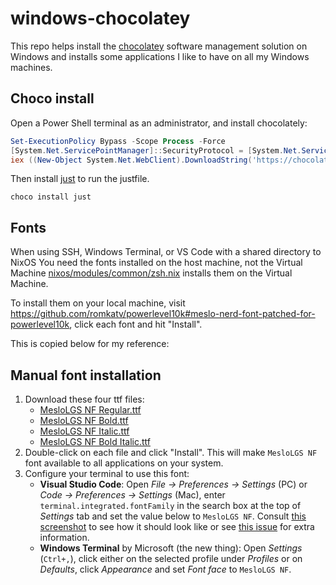 # windows-chocolatey

This repo helps install the [chocolatey](https://docs.chocolatey.org/en-us/) software management solution on Windows and installs some applications I like to have on all my Windows machines.

## Choco install

Open a Power Shell terminal as an administrator, and install chocolately:

```ps1
Set-ExecutionPolicy Bypass -Scope Process -Force
[System.Net.ServicePointManager]::SecurityProtocol = [System.Net.ServicePointManager]::SecurityProtocol -bor 3072
iex ((New-Object System.Net.WebClient).DownloadString('https://chocolatey.org/install.ps1'))
```

Then install [just](https://github.com/casey/just) to run the justfile.

`choco install just`

## Fonts

When using SSH, Windows Terminal, or VS Code with a shared directory to NixOS
You need the fonts installed on the host machine, not the Virtual Machine
[nixos/modules/common/zsh.nix](../nixos/modules/common/zsh.nix) installs them on the Virtual Machine.

To install them on your local machine, visit <https://github.com/romkatv/powerlevel10k#meslo-nerd-font-patched-for-powerlevel10k>, click each font and hit "Install".

This is copied below for my reference:

## Manual font installation

1. Download these four ttf files:
   - [MesloLGS NF Regular.ttf](
       <https://github.com/romkatv/powerlevel10k-media/raw/master/MesloLGS%20NF%20Regular.ttf>)
   - [MesloLGS NF Bold.ttf](
       <https://github.com/romkatv/powerlevel10k-media/raw/master/MesloLGS%20NF%20Bold.ttf>)
   - [MesloLGS NF Italic.ttf](
       <https://github.com/romkatv/powerlevel10k-media/raw/master/MesloLGS%20NF%20Italic.ttf>)
   - [MesloLGS NF Bold Italic.ttf](
       <https://github.com/romkatv/powerlevel10k-media/raw/master/MesloLGS%20NF%20Bold%20Italic.ttf>)
1. Double-click on each file and click "Install". This will make `MesloLGS NF` font available to all
   applications on your system.
1. Configure your terminal to use this font:
   - **Visual Studio Code**: Open *File → Preferences → Settings* (PC) or
     *Code → Preferences → Settings* (Mac), enter `terminal.integrated.fontFamily` in the search box at
     the top of *Settings* tab and set the value below to `MesloLGS NF`.
     Consult [this screenshot](
       <https://raw.githubusercontent.com/romkatv/powerlevel10k-media/389133fb8c9a2347929a23702ce3039aacc46c3d/visual-studio-code-font-settings.jpg>)
     to see how it should look like or see [this issue](
       <https://github.com/romkatv/powerlevel10k/issues/671>) for extra information.
   - **Windows Terminal** by Microsoft (the new thing): Open *Settings* (`Ctrl+,`), click
     either on the selected profile under *Profiles* or on *Defaults*, click *Appearance* and set
     *Font face* to `MesloLGS NF`.
